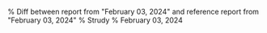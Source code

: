 % Diff between report from "February 03, 2024" and reference report from "February 03, 2024"
% Strudy
% February 03, 2024


